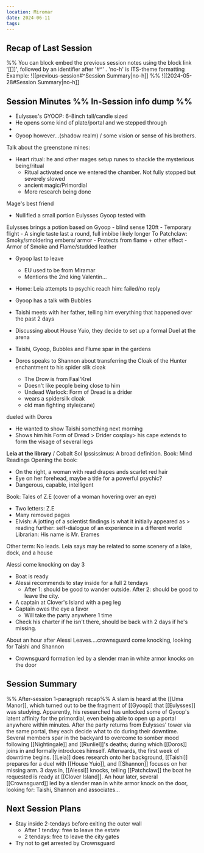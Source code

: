 ```yaml
---
location: Miromar
date: 2024-06-11
tags:
---
```

## Recap of Last Session
%%
You can block embed the previous session notes using the block link '[[]]', followed by an identifier after '#^' . 'no-h' is ITS-theme formatting
Example: ![[previous-session#^Session Summary|no-h]]
%%
![[2024-05-28#Session Summary|no-h]]

## Session Minutes %% In-Session info dump %%
- Eulysses's GYOOP: 6-8inch tall/candle sized
- He opens some kind of plate/portal and we stepped through
- 
- Gyoop however...(shadow realm) / some vision or sense of his brothers.

Talk about the greenstone mines:
- Heart ritual: he and other mages setup runes to shackle the mysterious being/ritual
	- Ritual activated once we entered the chamber. Not fully stopped but severely slowed
	- ancient magic/Primordial
	- More research being done

Mage's best friend
- Nullified a small portion Eulysses Gyoop tested with

Eulysses brings a potion based on Gyoop
	- blind sense 120ft
	- Temporary flight
	- A single taste last a round, full imbibe likely longer
To Patchclaw: Smoky/smoldering embers/ armor 
	- Protects from flame + other effect
	- Armor of Smoke and Flame/studded leather
- Gyoop last to leave
	- EU used to be from Miramar
	- Mentions the 2nd king Valentin...


- Home: Leia attempts to psychic reach him: failed/no reply
- Gyoop has a talk with Bubbles
- Taishi meets with her father, telling him everything that happened over the past 2 days
- Discussing  about House Yuio, they decide to set up a formal Duel at the arena

- Taishi, Gyoop, Bubbles and Flume spar in the gardens

- Doros speaks to Shannon about transferring the Cloak of the Hunter enchantment to his spider silk cloak
	- The Drow is from Faal'Krel
	- Doesn't like people being close to him
	- Undead Warlock: Form of Dread is a drider
	- wears a spidersilk cloak
	- old man fighting style(cane)
	
dueled with Doros
- He wanted to show Taishi something next morning
- Shows him his Form of Dread > Drider cosplay> his cape extends to form the visage of several legs

**Leia at the library** / Cobalt Sol
Ipssissimus: A broad definition. 
Book: Mind Readings
Opening the book: 
- On the right, a woman with read drapes ands scarlet red hair
- Eye on her forehead, maybe a title for a powerful psychic?
- Dangerous, capable, intelligent

Book: Tales of Z.E (cover of a woman hovering over an eye)
- Two letters: Z.E
- Many removed pages
- Elvish: A jotting of a scientist findings is what it initially appeared as > reading further: self-dialogue of an experience in a different world
Librarian: His name is Mr. Erames

Other term: No leads. Leia says may be related to some scenery of a lake, dock, and a house

Alessi come knocking on day 3
- Boat is ready
- Alessi recommends to stay inside for a full 2 tendays
	- After 1: should be good to wander outside. After 2: should be good to leave the city.
- A captain at Clover's Island with a peg leg
- Captain owes the eye a favor
	- Will take the party anywhere 1 time
- Check his  charter if he isn't there, should be back with 2 days if he's missing.

About an hour after Alessi Leaves....crownsguard come knocking, looking for Taishi and Shannon
- Crownsguard formation led by a slender man in white armor knocks on the door

## Session Summary 
%% After-session 1-paragraph recap%%
A slam is heard at the [[Uma Manor]], which turned out to be the fragment of [[Gyoop]] that [[Eulysses]] was studying. Apparently, his researched has unlocked some of Gyoop's latent affinity for the primordial, even being able to open up a portal anywhere within minutes. After the party returns from Eulysses' tower via the same portal, they each decide what to do during their downtime. Several members spar in the backyard to overcome to somber mood following [[Nightingale]] and [[Runliel]]'s deaths; during which [[Doros]] joins in and formally introduces himself. Afterwards, the first week of downtime begins. [[Leia]] does research onto her background, [[Taishi]] prepares for a duel with [[House Yuio]], and [[Shannon]] focuses on her missing arm. 3 days in, [[Alessi]] knocks, telling [[Patchclaw]] the boat he requested is ready at [[Clover Island]]. An hour later, several [[Crownsguard]] led by a slender man in white armor  knock on the door, looking for: Taishi, Shannon and associates...


## Next Session Plans
- Stay inside 2-tendays before exiting the outer wall
	- After 1 tenday: free to leave the estate
	- 2 tendays: free to leave the city gates
- Try not to get arrested by Crownsguard
